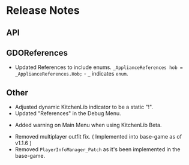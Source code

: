 # Release Notes

## API

## GDOReferences

* Updated References to include enums.
	`_ApplianceReferences hob = _ApplianceReferences.Hob;` - `_` indicates `enum`.

## Other
* Adjusted dynamic KitchenLib indicator to be a static "!".
* Updated "References" in the Debug Menu.
+ Added warning on Main Menu when using KitchenLib Beta.
- Removed multiplayer outfit fix. ( Implemented into base-game as of v1.1.6 )
- Removed `PlayerInfoManager_Patch` as it's been implemented in the base-game.